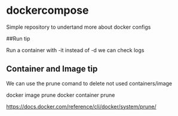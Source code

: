# dockercompose
Simple repository to undertand more about docker configs

##Run tip

Run a container with -it instead of -d we can check logs

## Container and Image tip

We can use the prune comand to delete not used containers/image

docker image prune
docker container prune

https://docs.docker.com/reference/cli/docker/system/prune/


